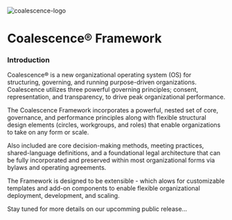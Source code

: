 ![coalescence-logo](https://cloud.githubusercontent.com/assets/634825/16938984/2a8a80cc-4d32-11e6-939a-994d83637cf7.png)
# Coalescence® Framework

### Introduction
Coalescence® is a new organizational operating system (OS) for structuring, governing, and running purpose-driven organizations. Coalescence utilizes three powerful governing principles; consent, representation, and transparency, to drive peak organizational performance.

The Coalescence Framework incorporates a powerful, nested set of core, governance, and performance principles along with flexible structural design elements (circles, workgroups, and roles) that enable organizations to take on any form or scale.

Also included are core decision-making methods, meeting practices, shared-language definitions, and a foundational legal architecture that can be fully incorporated and preserved within most organizational forms via bylaws and operating agreements.

The Framework is designed to be extensible - which alows for customizable templates and add-on components to enable flexible organizational deployment, development, and scaling.

Stay tuned for more details on our upcomming public release...
